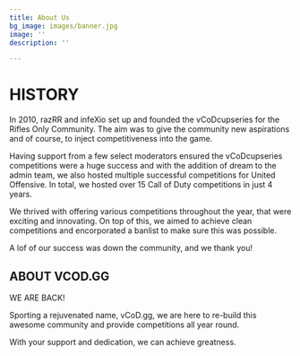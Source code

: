```yaml
---
title: About Us
bg_image: images/banner.jpg
image: ''
description: ''

---
```

# **HISTORY**

In 2010, razRR and infeXio set up and founded the vCoDcupseries for the Rifles Only Community. The aim was to give the community new aspirations and of course, to inject competitiveness into the game.

Having support from a few select moderators ensured the vCoDcupseries competitions were a huge success and with the addition of dream to the admin team, we also hosted multiple successful competitions for United Offensive. In total, we hosted over 15 Call of Duty competitions in just 4 years.

We thrived with offering various competitions throughout the year, that were exciting and innovating. On top of this, we aimed to achieve clean competitions and encorporated a banlist to make sure this was possible.

A lof of our success was down the community, and we thank you!

## **ABOUT VCOD.GG**

WE ARE BACK!

Sporting a rejuvenated name, vCoD.gg, we are here to re-build this awesome community and provide competitions all year round.

With your support and dedication, we can achieve greatness.